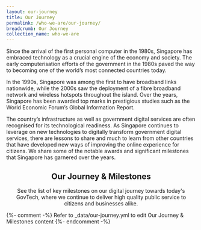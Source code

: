 ```yaml
---
layout: our-journey
title: Our Journey
permalink: /who-we-are/our-journey/
breadcrumb: Our Journey
collection_name: who-we-are
---
```

Since the arrival of the first personal computer in the 1980s, Singapore has embraced technology 
as a crucial engine of the economy and society. The early computerisation efforts of the government in the 1980s paved the way to becoming one of the world’s most connected countries today.

In the 1990s, Singapore was among the first to have broadband links nationwide, while the 2000s saw the deployment of a fibre broadband network and wireless hotspots throughout the island. Over the years, Singapore has been awarded top marks in prestigious studies such as the World Economic Forum’s Global Information Report.

The country’s infrastructure as well as government digital services are often recognised for its technological readiness. As Singapore continues to leverage on new technologies to digitally transform government digital services, there are lessons to share and much to learn from other countries that have developed new ways of improving the online experience for citizens. We share some of the notable awards and significant milestones that Singapore has garnered over the years.

## **<center>Our Journey & Milestones</center>**

<center> See the list of key milestones on our digital journey towards today's GovTech, where we continue to deliver high quality public service to citizens and businesses alike. </center>

{%- comment -%} Refer to _data/our-journey.yml to edit Our Journey & Milestones content {%- endcomment -%}